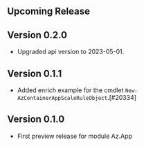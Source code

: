 <!--
    Please leave this section at the top of the change log.

    Changes for the upcoming release should go under the section titled "Upcoming Release", and should adhere to the following format:

    ## Upcoming Release
    * Overview of change #1
        - Additional information about change #1
    * Overview of change #2
        - Additional information about change #2
        - Additional information about change #2
    * Overview of change #3
    * Overview of change #4
        - Additional information about change #4

    ## YYYY.MM.DD - Version X.Y.Z (Previous Release)
    * Overview of change #1
        - Additional information about change #1
-->
## Upcoming Release

## Version 0.2.0
* Upgraded api version to 2023-05-01.

## Version 0.1.1
* Added enrich example for the cmdlet `New-AzContainerAppScaleRuleObject`.[#20334]

## Version 0.1.0
* First preview release for module Az.App

